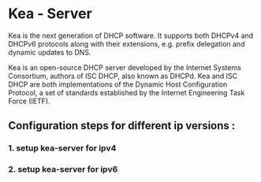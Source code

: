 # Kea - Server

Kea is the next generation of DHCP software. It supports both DHCPv4 and DHCPv6 protocols along with their extensions, e.g. prefix delegation and dynamic updates to DNS.

Kea is an open-source DHCP server developed by the Internet Systems Consortium, authors of ISC DHCP, also known as DHCPd. Kea and ISC DHCP are both implementations of the Dynamic Host Configuration Protocol, a set of standards established by the Internet Engineering Task Force (IETF).

## Configuration steps for different ip versions :

### 1. setup kea-server for ipv4

### 2. setup kea-server for ipv6
